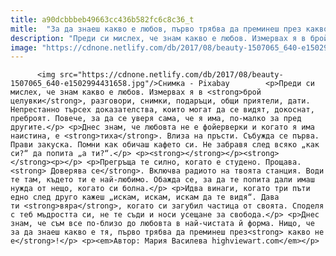 ```yaml
---
title: a90dcbbbeb49663cc436b582fc6c8c36_t
mitle:  "За да знаеш какво е любов, първо трябва да преминеш през какво не е!"
description: "Преди си мислех, че знам какво е любов. Измервах я в брой целувки, разговори, снимки, подаръци, общи приятели, дати. Непрестанно търсех доказателства, които могат да се видят, докоснат, преброят. Повече, за да се уверя сама, че я има, по-малко за пред другите. Днес знам, че любовта не е фойерверки и когато я има наистина, е тиха. Влиза …"
image: "https://cdnone.netlify.com/db/2017/08/beauty-1507065_640-e1502994431658.jpg"
---
```


          <img src="https://cdnone.netlify.com/db/2017/08/beauty-1507065_640-e1502994431658.jpg"/>Снимка - Pixabay        <p>Преди си мислех, че знам какво е любов. Измервах я в <strong>брой целувки</strong>, разговори, снимки, подаръци, общи приятели, дати. Непрестанно търсех доказателства, които могат да се видят, докоснат, преброят. Повече, за да се уверя сама, че я има, по-малко за пред другите.</p> <p>Днес знам, че любовта не е фойерверки и когато я има наистина, е <strong>тиха</strong>. Влиза на пръсти. Събужда се първа. Прави закуска. Помни как обичаш кафето си. Не забравя след всяко „как си?“ да попита „а ти?“.</p> <p><strong></strong></p><strong>   </strong><p></p> <p>Прегръща те силно, когато е студено. Прощава.<strong> Доверява се</strong>. Включва радиото на твоята станция. Води те там, където ти е най-любимо. Обажда се, за да те попита дали имаш нужда от нещо, когато си болна.</p> <p>Идва винаги, когато три пъти едно след друго кажеш „искам, искам, искам да те видя“. Дава ти <strong>вяра</strong>, когато си загубил частица от своята. Споделя с теб мъдростта си, не те съди и носи усещане за свобода.</p> <p>Днес знам, че съм все по-близо до любовта в най-чистата й форма. Нищо, че за да знаеш какво е тя, първо трябва да преминеш през<strong> какво не е</strong>!</p> <p><em>Автор: Мария Василева highviewart.com</em></p>        